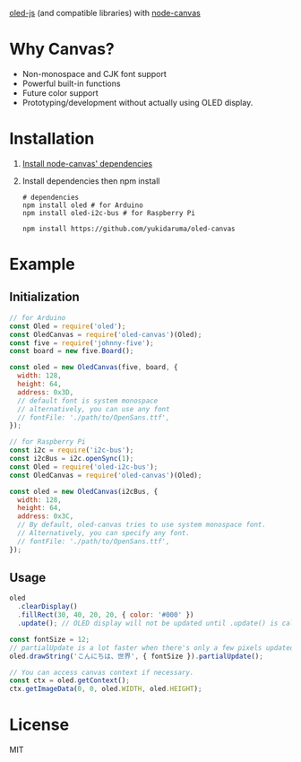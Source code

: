 [oled-js](https://github.com/noopkat/oled-js) (and compatible libraries) with [node-canvas](https://github.com/Automattic/node-canvas)

# Why Canvas?
- Non-monospace and CJK font support
- Powerful built-in functions
- Future color support
- Prototyping/development without actually using OLED display.

# Installation
1. [Install node-canvas' dependencies](https://github.com/Automattic/node-canvas#installation)
2. Install dependencies then npm install

   ```
   # dependencies
   npm install oled # for Arduino
   npm install oled-i2c-bus # for Raspberry Pi

   npm install https://github.com/yukidaruma/oled-canvas
   ```

# Example
## Initialization
```javascript
// for Arduino
const Oled = require('oled');
const OledCanvas = require('oled-canvas')(Oled);
const five = require('johnny-five');
const board = new five.Board();

const oled = new OledCanvas(five, board, {
  width: 128,
  height: 64,
  address: 0x3D,
  // default font is system monospace
  // alternatively, you can use any font
  // fontFile: './path/to/OpenSans.ttf',
});

// for Raspberry Pi
const i2c = require('i2c-bus');
const i2cBus = i2c.openSync(1);
const Oled = require('oled-i2c-bus');
const OledCanvas = require('oled-canvas')(Oled);

const oled = new OledCanvas(i2cBus, {
  width: 128,
  height: 64,
  address: 0x3C,
  // By default, oled-canvas tries to use system monospace font.
  // Alternatively, you can specify any font.
  // fontFile: './path/to/OpenSans.ttf',
});
```

## Usage
```javascript
oled
  .clearDisplay()
  .fillRect(30, 40, 20, 20, { color: '#000' })
  .update(); // OLED display will not be updated until .update() is called

const fontSize = 12;
// partialUpdate is a lot faster when there's only a few pixels updated.
oled.drawString('こんにちは、世界', { fontSize }).partialUpdate();

// You can access canvas context if necessary.
const ctx = oled.getContext();
ctx.getImageData(0, 0, oled.WIDTH, oled.HEIGHT);
```

# License
MIT

